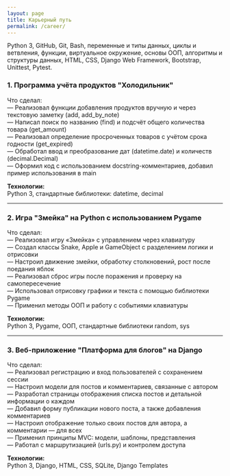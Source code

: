 ```yaml
---
layout: page
title: Карьерный путь
permalink: /career/
---
```


Python 3, GitHub, Git, Bash, переменные и типы данных, циклы и ветвления, функции, виртуальное окружение, основы ООП, алгоритмы и структуры данных, HTML, CSS, Django Web Framework, Bootstrap, Unittest, Pytest.

<div class="timeline-block">

<h3>1. Программа учёта продуктов "Холодильник"</h3>

<p>Что сделал:<br>
— Реализовал функции добавления продуктов вручную и через текстовую заметку (add, add_by_note)<br>
— Написал поиск по названию (find) и подсчёт общего количества товара (get_amount)<br>
— Реализовал определение просроченных товаров с учётом срока годности (get_expired)<br>
— Обработал ввод и преобразование дат (datetime.date) и количеств (decimal.Decimal)<br>
— Оформил код с использованием docstring-комментариев, добавил пример использования в main</p>

<p><strong>Технологии:</strong><br>
Python 3, стандартные библиотеки: datetime, decimal</p>

<hr>

<h3>2. Игра "Змейка" на Python с использованием Pygame</h3>

<p>Что сделал:<br>
— Реализовал игру «Змейка» с управлением через клавиатуру<br>
— Создал классы Snake, Apple и GameObject с разделением логики и отрисовки<br>
— Настроил движение змейки, обработку столкновений, рост после поедания яблок<br>
— Реализовал сброс игры после поражения и проверку на самопересечение<br>
— Использовал отрисовку графики и текста с помощью библиотеки Pygame<br>
— Применил методы ООП и работу с событиями клавиатуры</p>

<p><strong>Технологии:</strong><br>
Python 3, Pygame, ООП, стандартные библиотеки random, sys</p>

<hr>

<h3>3. Веб-приложение "Платформа для блогов" на Django</h3>

<p>Что сделал:<br>
— Реализовал регистрацию и вход пользователей с сохранением сессии<br>
— Настроил модели для постов и комментариев, связанные с автором<br>
— Разработал страницы отображения списка постов и детальной информации о каждом<br>
— Добавил форму публикации нового поста, а также добавления комментариев<br>
— Настроил отображение только своих постов для автора, а комментарии — для всех<br>
— Применил принципы MVC: модели, шаблоны, представления<br>
— Работал с маршрутизацией (urls.py) и контролем доступа</p>

<p><strong>Технологии:</strong><br>
Python 3, Django, HTML, CSS, SQLite, Django Templates</p>

</div>
